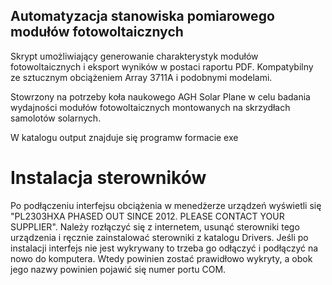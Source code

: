 ## Automatyzacja stanowiska pomiarowego modułów fotowoltaicznych

Skrypt umożliwiający generowanie charakterystyk modułów fotowoltaicznych i eksport wyników w postaci raportu PDF. Kompatybilny ze sztucznym obciążeniem Array 3711A i podobnymi modelami. 

Stowrzony na potrzeby koła naukowego AGH Solar Plane w celu badania wydajności modułów fotowoltaicznych montowanych na skrzydłach samolotów solarnych.

W katalogu output znajduje się programw formacie exe

# Instalacja sterowników

Po podłączeniu interfejsu obciążenia w menedżerze urządzeń wyświetli się "PL2303HXA PHASED OUT SINCE 2012. PLEASE CONTACT YOUR SUPPLIER". Należy rozłączyć się z internetem, usunąć sterowniki tego urządzenia i ręcznie zainstalować sterowniki z katalogu Drivers. Jeśli po instalacji interfejs nie jest wykrywany to trzeba go odłączyć i podłączyć na nowo do komputera. Wtedy powinien zostać prawidłowo wykryty, a obok jego nazwy powinien pojawić się numer portu COM.
